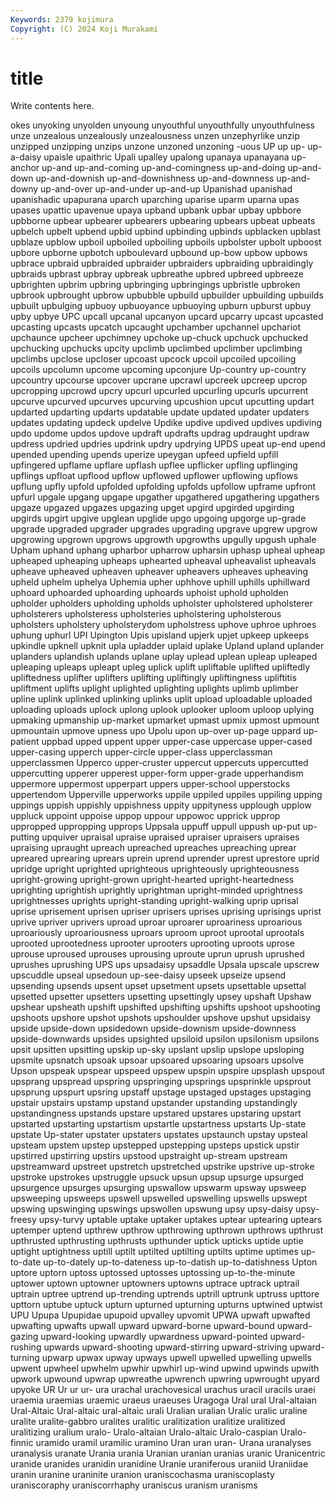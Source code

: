 ```yaml
---
Keywords: 2379 kojimura
Copyright: (C) 2024 Koji Murakami
---
```


# title

Write contents here.



okes unyoking unyolden unyoung unyouthful unyouthfully
unyouthfulness unze unzealous unzealously unzealousness unzen unzephyrlike unzip unzipped unzipping
unzips unzone unzoned unzoning -uous UP up up- up-a-daisy upaisle
upaithric Upali upalley upalong upanaya upanayana up-anchor up-and up-and-coming up-and-comingness
up-and-doing up-and-down up-and-downish up-and-downishness up-and-downness up-and-downy up-and-over up-and-under up-and-up Upanishad
upanishad upanishadic upapurana uparch uparching uparise uparm uparna upas upases
upattic upavenue upaya upband upbank upbar upbay upbbore upbborne upbear
upbearer upbearers upbearing upbears upbeat upbeats upbelch upbelt upbend upbid
upbind upbinding upbinds upblacken upblast upblaze upblow upboil upboiled upboiling
upboils upbolster upbolt upboost upbore upborne upbotch upboulevard upbound up-bow
upbow upbows upbrace upbraid upbraided upbraider upbraiders upbraiding upbraidingly upbraids
upbrast upbray upbreak upbreathe upbred upbreed upbreeze upbrighten upbrim upbring
upbringing upbringings upbristle upbroken upbrook upbrought upbrow upbubble upbuild upbuilder
upbuilding upbuilds upbuilt upbulging upbuoy upbuoyance upbuoying upburn upburst upbuy
upby upbye UPC upcall upcanal upcanyon upcard upcarry upcast upcasted
upcasting upcasts upcatch upcaught upchamber upchannel upchariot upchaunce upcheer upchimney
upchoke up-chuck upchuck upchucked upchucking upchucks upcity upclimb upclimbed upclimber
upclimbing upclimbs upclose upcloser upcoast upcock upcoil upcoiled upcoiling upcoils
upcolumn upcome upcoming upconjure Up-country up-country upcountry upcourse upcover upcrane
upcrawl upcreek upcreep upcrop upcropping upcrowd upcry upcurl upcurled upcurling
upcurls upcurrent upcurve upcurved upcurves upcurving upcushion upcut upcutting updart
updarted updarting updarts updatable update updated updater updaters updates updating
updeck updelve Updike updive updived updives updiving updo updome updos
updove updraft updrafts updrag updraught updraw updress updried updries updrink
updry updrying UPDS upeat up-end upend upended upending upends uperize
upeygan upfeed upfield upfill upfingered upflame upflare upflash upflee upflicker
upfling upflinging upflings upfloat upflood upflow upflowed upflower upflowing upflows
upflung upfly upfold upfolded upfolding upfolds upfollow upframe upfront upfurl
upgale upgang upgape upgather upgathered upgathering upgathers upgaze upgazed upgazes
upgazing upget upgird upgirded upgirding upgirds upgirt upgive upglean upglide
upgo upgoing upgorge up-grade upgrade upgraded upgrader upgrades upgrading upgrave
upgrew upgrow upgrowing upgrown upgrows upgrowth upgrowths upgully upgush uphale
Upham uphand uphang upharbor upharrow upharsin uphasp upheal upheap upheaped
upheaping upheaps uphearted upheaval upheavalist upheavals upheave upheaved upheaven upheaver
upheavers upheaves upheaving upheld uphelm uphelya Uphemia upher uphhove uphill
uphills uphillward uphoard uphoarded uphoarding uphoards uphoist uphold upholden upholder
upholders upholding upholds upholster upholstered upholsterer upholsterers upholsteress upholsteries upholstering
upholsterous upholsters upholstery upholsterydom upholstress uphove uphroe uphroes uphung uphurl
UPI Upington Upis upisland upjerk upjet upkeep upkeeps upkindle upknell
upknit upla upladder uplaid uplake Upland upland uplander uplanders uplandish
uplands uplane uplay uplead uplean upleap upleaped upleaping upleaps upleapt
upleg uplick uplift upliftable uplifted upliftedly upliftedness uplifter uplifters uplifting
upliftingly upliftingness upliftitis upliftment uplifts uplight uplighted uplighting uplights uplimb
uplimber upline uplink uplinked uplinking uplinks uplit upload uploadable uploaded
uploading uploads uplock uplong uplook uplooker uploom uploop uplying upmaking
upmanship up-market upmarket upmast upmix upmost upmount upmountain upmove upness
upo Upolu upon up-over up-page uppard up-patient uppbad upped uppent
upper upper-case uppercase upper-cased upper-casing upperch upper-circle upper-class upperclassman upperclassmen
Upperco upper-cruster uppercut uppercuts uppercutted uppercutting upperer upperest upper-form upper-grade
upperhandism uppermore uppermost upperpart uppers upper-school upperstocks uppertendom Upperville upperworks
uppile uppiled uppiles uppiling upping uppings uppish uppishly uppishness uppity
uppityness upplough upplow uppluck uppoint uppoise uppop uppour uppowoc upprick
upprop uppropped uppropping upprops Uppsala uppuff uppull uppush up-put up-putting
upquiver upraisal upraise upraised upraiser upraisers upraises upraising upraught upreach
upreached upreaches upreaching uprear upreared uprearing uprears uprein uprend uprender
uprest uprestore uprid upridge upright uprighted uprighteous uprighteously uprighteousness upright-growing
upright-grown upright-hearted upright-heartedness uprighting uprightish uprightly uprightman upright-minded uprightness uprightnesses
uprights upright-standing upright-walking uprip uprisal uprise uprisement uprisen upriser uprisers
uprises uprising uprisings uprist uprive upriver uprivers uproad uproar uproarer
uproariness uproarious uproariously uproariousness uproars uproom uproot uprootal uprootals uprooted
uprootedness uprooter uprooters uprooting uproots uprose uprouse uproused uprouses uprousing
uproute uprun uprush uprushed uprushes uprushing UPS ups upsadaisy upsaddle
Upsala upscale upscrew upscuddle upseal upsedoun up-see-daisy upseek upseize upsend
upsending upsends upsent upset upsetment upsets upsettable upsettal upsetted upsetter
upsetters upsetting upsettingly upsey upshaft Upshaw upshear upsheath upshift upshifted
upshifting upshifts upshoot upshooting upshoots upshore upshot upshots upshoulder upshove
upshut upsidaisy upside upside-down upsidedown upside-downism upside-downness upside-downwards upsides upsighted
upsiloid upsilon upsilonism upsilons upsit upsitten upsitting upskip up-sky upslant
upslip upslope upsloping upsmite upsnatch upsoak upsoar upsoared upsoaring upsoars
upsolve Upson upspeak upspear upspeed upspew upspin upspire upsplash upspout
upsprang upspread upspring upspringing upsprings upsprinkle upsprout upsprung upspurt upsring
upstaff upstage upstaged upstages upstaging upstair upstairs upstamp upstand upstander
upstanding upstandingly upstandingness upstands upstare upstared upstares upstaring upstart upstarted
upstarting upstartism upstartle upstartness upstarts Up-state upstate Up-stater upstater upstaters
upstates upstaunch upstay upsteal upsteam upstem upstep upstepped upstepping upsteps
upstick upstir upstirred upstirring upstirs upstood upstraight up-stream upstream upstreamward
upstreet upstretch upstretched upstrike upstrive up-stroke upstroke upstrokes upstruggle upsuck
upsun upsup upsurge upsurged upsurgence upsurges upsurging upswallow upswarm upsway
upsweep upsweeping upsweeps upswell upswelled upswelling upswells upswept upswing upswinging
upswings upswollen upswung upsy upsy-daisy upsy-freesy upsy-turvy uptable uptake uptaker
uptakes uptear uptearing uptears uptemper uptend upthrew upthrow upthrowing upthrown
upthrows upthrust upthrusted upthrusting upthrusts upthunder uptick upticks uptide uptie
uptight uptightness uptill uptilt uptilted uptilting uptilts uptime uptimes up-to-date
up-to-dately up-to-dateness up-to-datish up-to-datishness Upton uptore uptorn uptoss uptossed uptosses
uptossing up-to-the-minute uptower uptown uptowner uptowners uptowns uptrace uptrack uptrail
uptrain uptree uptrend up-trending uptrends uptrill uptrunk uptruss upttore upttorn
uptube uptuck upturn upturned upturning upturns uptwined uptwist UPU Upupa
Upupidae upupoid upvalley upvomit UPWA upwaft upwafted upwafting upwafts upwall
upward upward-borne upward-bound upward-gazing upward-looking upwardly upwardness upward-pointed upward-rushing upwards
upward-shooting upward-stirring upward-striving upward-turning upwarp upwax upway upways upwell upwelled
upwelling upwells upwent upwheel upwhelm upwhir upwhirl up-wind upwind upwinds
upwith upwork upwound upwrap upwreathe upwrench upwring upwrought upyard upyoke
UR Ur ur ur- ura urachal urachovesical urachus uracil uracils
uraei uraemia uraemias uraemic uraeus uraeuses Uragoga Ural ural Ural-altaian
Ural-Altaic Ural-altaic ural-altaic urali Uralian uralian Uralic uralic uraline uralite
uralite-gabbro uralites uralitic uralitization uralitize uralitized uralitizing uralium uralo- Uralo-altaian
Uralo-altaic Uralo-caspian Uralo-finnic uramido uramil uramilic uramino Uran uran uran-
Urana uranalyses uranalysis uranate Urania urania Uranian uranian uranias uranic
Uranicentric uranide uranides uranidin uranidine Uranie uraniferous uraniid Uraniidae uranin
uranine uraninite uranion uraniscochasma uraniscoplasty uraniscoraphy uraniscorrhaphy uraniscus uranism uranisms
